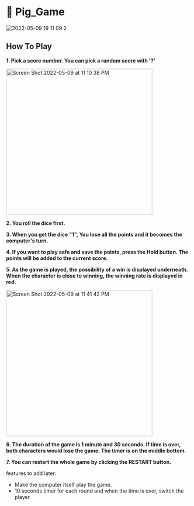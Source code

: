 # 🐷 Pig_Game

![2022-05-09 19 11 09 2](https://user-images.githubusercontent.com/104736314/167528871-af0884fd-1a4a-4b8b-9a9c-5c1dc4742e34.gif)


## How To Play

**1. Pick a score number. You can pick a random score with '?'**

<img width="400" alt="Screen Shot 2022-05-09 at 11 10 38 PM" src="https://user-images.githubusercontent.com/104736314/167560831-275b89e2-28b5-4a82-92e0-505ae8dcde59.png">

**2. You roll the dice first.**

**3. When you get the dice "1", You lose all the points and it becomes the computer's turn.** 

**4. If you want to play safe and save the points, press the Hold button. The points will be added to the current score.** 

**5. As the game is played, the possibility of a win is displayed underneath. When the character is close to winning, the winning rate is displayed in red.** 

<img width="400" alt="Screen Shot 2022-05-09 at 11 41 42 PM" src="https://user-images.githubusercontent.com/104736314/167564521-a5e61478-da0a-4497-83ce-608b210bd98f.png">


**6. The duration of the game is 1 minute and 30 seconds. If time is over, both characters would lose the game. The timer is on the middle bottom.** 

**7. You can restart the whole game by clicking the RESTART button.**


features to add later:

- Make the computer itself play the game. 
- 10 seconds timer for each round and when the time is over, switch the player. 
